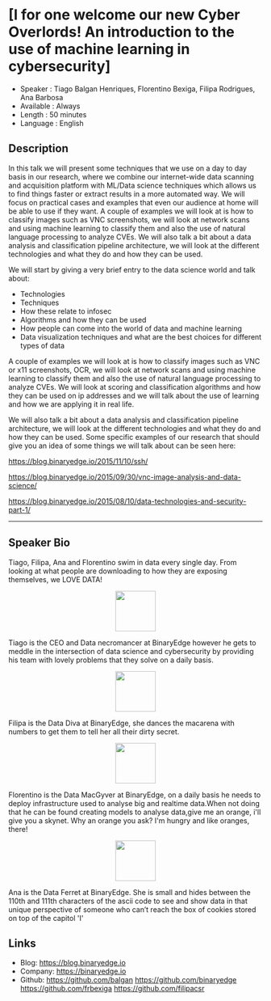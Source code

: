 [I for one welcome our new Cyber Overlords! An introduction to the use of machine learning in cybersecurity]
========================

* Speaker   : Tiago Balgan Henriques, Florentino Bexiga, Filipa Rodrigues, Ana Barbosa
* Available : Always
* Length    : 50 minutes
* Language  : English

Description
-----------

In this talk we will present some techniques that we use on a day to day basis in our research, where we combine our internet-wide data scanning and acquisition platform with ML/Data science techniques which allows us to find things faster or extract results in a more automated way. We will focus on practical cases and examples that even our audience at home will be able to use if they want. A couple of examples we will look at is how to classify images such as VNC screenshots, we will look at network scans and using machine learning to classify them and also the use of natural language processing to analyze CVEs. We will also talk a bit about a data analysis and classification pipeline architecture, we will look at the different technologies and what they do and how they can be used.

We will start by giving a very brief entry to the data science world and talk about:

* Technologies
* Techniques
* How these relate to infosec
* Algorithms and how they can be used
* How people can come into the world of data and machine learning
* Data visualization techniques and what are the best choices for different types of data


A couple of examples we will look at is how to classify images such as VNC or x11 screenshots, OCR, we will look at network scans and using machine learning to classify them and also the use of natural language processing to analyze CVEs. We will look at scoring and classification algorithms and how they can be used on ip addresses and we will talk about the use of learning and how we are applying it in real life.

We will also talk a bit about a data analysis and classification pipeline architecture, we will look at the different technologies and what they do and how they can be used.
Some specific examples of our research that should give you an idea of some things we will talk about can be seen here:

https://blog.binaryedge.io/2015/11/10/ssh/

https://blog.binaryedge.io/2015/09/30/vnc-image-analysis-and-data-science/

https://blog.binaryedge.io/2015/08/10/data-technologies-and-security-part-1/ 

---------------
Speaker Bio
-----------

Tiago, Filipa, Ana and Florentino swim in data every single day. From looking at what people are downloading to how they are exposing themselves, we LOVE DATA!

<p style="text-align: center;">
<img src="https://dl.dropboxusercontent.com/s/trp23b8i0r9r22u/Tiago%20Balgan.png?dl=0" width=80x>
</p>

Tiago is the CEO and Data necromancer at BinaryEdge however he gets to meddle in the intersection of data science and cybersecurity by providing his team with lovely problems that they solve on a daily basis.

<p style="text-align: center;">
<img src="https://dl.dropboxusercontent.com/s/53ussxkirux8i1i/Filipa.png?dl=0" width=80x>
</p>

Filipa is the Data Diva at BinaryEdge, she dances the macarena with numbers to get them to tell her all their dirty secret.

<p style="text-align: center;">
<img src="https://dl.dropboxusercontent.com/s/mgkojm17ennio8j/Florentino.png?dl=0" width=80x>
</p>

Florentino is the Data MacGyver at BinaryEdge, on a daily basis he needs to deploy infrastructure used to analyse big and realtime data.When not doing that he can be found creating models to analyse data,give me an orange, i'll give you a skynet. Why an orange you ask? I'm hungry and like oranges, there!

<p style="text-align: center;">
<img src="https://dl.dropboxusercontent.com/s/ntjwvmtbtgnm5rc/Ana.png?dl=0" width=80x>
</p>

Ana is the Data Ferret at BinaryEdge. She is small and hides between the 110th and 111th characters of the ascii code to see and show data in that unique perspective of someone who can’t reach the box of cookies stored on top of the capitol 'I'

Links
-----

* Blog: https://blog.binaryedge.io
* Company: https://binaryedge.io
* Github: https://github.com/balgan https://github.com/binaryedge https://github.com/frbexiga https://github.com/filipacsr
